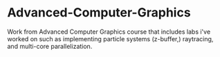 # Advanced-Computer-Graphics

Work from Advanced Computer Graphics course that includes labs i've worked on such as implementing particle systems (z-buffer,) raytracing, and multi-core parallelization.
